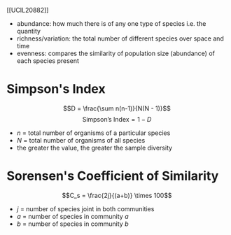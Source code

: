 [[UCIL20882]]

- abundance: how much there is of any one type of species i.e. the quantity
- richness/variation: the total number of different species over space and time
- evenness: compares the similarity of population size (abundance) of each species present
# Simpson's Index

$$D = \frac{\sum n(n-1)}{N(N - 1)}$$
$$\textrm{Simpson's Index} = 1 - D$$

- $n$ = total number of organisms of a particular species
- $N$ = total number of organisms of all species
- the greater the value, the greater the sample diversity

# Sorensen's Coefficient of Similarity

$$C_s = \frac{2j}{(a+b)} \times 100$$
- $j$ = number of species joint in both communities
- $a$ = number of species in community $a$
- $b$ = number of species in community $b$
